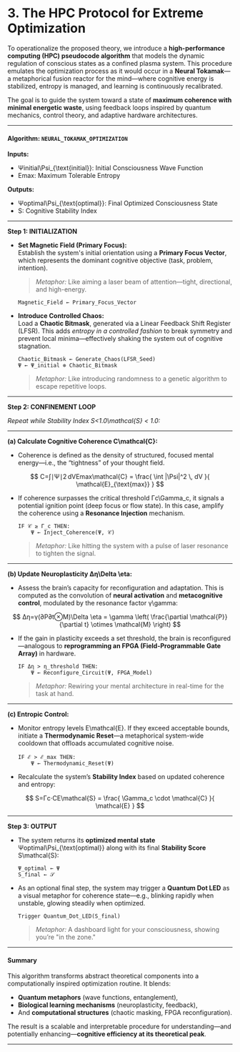 # 3. The HPC Protocol for Extreme Optimization

To operationalize the proposed theory, we introduce a **high-performance computing (HPC) pseudocode algorithm** that models the dynamic regulation of conscious states as a confined plasma system. This procedure emulates the optimization process as it would occur in a **Neural Tokamak**—a metaphorical fusion reactor for the mind—where cognitive energy is stabilized, entropy is managed, and learning is continuously recalibrated.

The goal is to guide the system toward a state of **maximum coherence with minimal energetic waste**, using feedback loops inspired by quantum mechanics, control theory, and adaptive hardware architectures.

***

#### **Algorithm: `NEURAL_TOKAMAK_OPTIMIZATION`**

**Inputs:**

* Ψinitial\Psi\_{\text{initial\}}: Initial Consciousness Wave Function
* Emax: Maximum Tolerable Entropy

**Outputs:**

* Ψoptimal\Psi\_{\text{optimal\}}: Final Optimized Consciousness State
* S: Cognitive Stability Index

***

**Step 1: INITIALIZATION**

*   **Set Magnetic Field (Primary Focus):**\
    Establish the system's initial orientation using a **Primary Focus Vector**, which represents the dominant cognitive objective (task, problem, intention).

    > _Metaphor:_ Like aiming a laser beam of attention—tight, directional, and high-energy.

    ```plaintext
    Magnetic_Field ← Primary_Focus_Vector
    ```
*   **Introduce Controlled Chaos:**\
    Load a **Chaotic Bitmask**, generated via a Linear Feedback Shift Register (LFSR). This adds _entropy in a controlled fashion_ to break symmetry and prevent local minima—effectively shaking the system out of cognitive stagnation.

    ```plaintext
    Chaotic_Bitmask ← Generate_Chaos(LFSR_Seed)
    Ψ ← Ψ_initial ⊗ Chaotic_Bitmask
    ```

    > _Metaphor:_ Like introducing randomness to a genetic algorithm to escape repetitive loops.

***

**Step 2: CONFINEMENT LOOP**

_Repeat while Stability Index S<1.0\mathcal{S} < 1.0:_

***

**(a) Calculate Cognitive Coherence C\mathcal{C}:**

* Coherence is defined as the density of structured, focused mental energy—i.e., the “tightness” of your thought field.

$$
C=∫∣Ψ∣2 dVEmax\mathcal{C} = \frac{ \int |\Psi|^2 \, dV }{ \mathcal{E}_{\text{max}} }
$$

*   If coherence surpasses the critical threshold Γc\Gamma\_c, it signals a potential ignition point (deep focus or flow state). In this case, amplify the coherence using a **Resonance Injection** mechanism.

    ```plaintext
    IF 𝒞 ≥ Γ_c THEN:
        Ψ ← Inject_Coherence(Ψ, 𝒞)
    ```

    > _Metaphor:_ Like hitting the system with a pulse of laser resonance to tighten the signal.

***

**(b) Update Neuroplasticity Δη\Delta \eta:**

* Assess the brain’s capacity for reconfiguration and adaptation. This is computed as the convolution of **neural activation** and **metacognitive control**, modulated by the resonance factor γ\gamma:

$$
Δη=γ(∂P∂t⊗M)\Delta \eta = \gamma \left( \frac{\partial \mathcal{P}}{\partial t} \otimes \mathcal{M} \right)
$$

*   If the gain in plasticity exceeds a set threshold, the brain is reconfigured—analogous to **reprogramming an FPGA (Field-Programmable Gate Array)** in hardware.

    ```plaintext
    IF Δη > η_threshold THEN:
        Ψ ← Reconfigure_Circuit(Ψ, FPGA_Model)
    ```

    > _Metaphor:_ Rewiring your mental architecture in real-time for the task at hand.

***

**(c) Entropic Control:**

*   Monitor entropy levels E\mathcal{E}. If they exceed acceptable bounds, initiate a **Thermodynamic Reset**—a metaphorical system-wide cooldown that offloads accumulated cognitive noise.

    ```plaintext
    IF ℰ > ℰ_max THEN:
        Ψ ← Thermodynamic_Reset(Ψ)
    ```
* Recalculate the system’s **Stability Index** based on updated coherence and entropy:

$$
S=Γc⋅CE\mathcal{S} = \frac{ \Gamma_c \cdot \mathcal{C} }{ \mathcal{E} }
$$

***

**Step 3: OUTPUT**

*   The system returns its **optimized mental state** Ψoptimal\Psi\_{\text{optimal\}} along with its final **Stability Score** S\mathcal{S}:

    ```plaintext
    Ψ_optimal ← Ψ
    S_final ← 𝒮
    ```
*   As an optional final step, the system may trigger a **Quantum Dot LED** as a visual metaphor for coherence state—e.g., blinking rapidly when unstable, glowing steadily when optimized.

    ```plaintext
    Trigger Quantum_Dot_LED(S_final)
    ```

    > _Metaphor:_ A dashboard light for your consciousness, showing you’re "in the zone."

***

#### Summary

This algorithm transforms abstract theoretical components into a computationally inspired optimization routine. It blends:

* **Quantum metaphors** (wave functions, entanglement),
* **Biological learning mechanisms** (neuroplasticity, feedback),
* And **computational structures** (chaotic masking, FPGA reconfiguration).

The result is a scalable and interpretable procedure for understanding—and potentially enhancing—**cognitive efficiency at its theoretical peak**.

***

